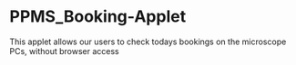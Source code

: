 # PPMS_Booking-Applet
This applet allows our users to check todays bookings on the microscope PCs, without browser access
